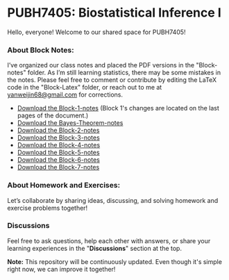 # PUBH7405: Biostatistical Inference I
Hello, everyone! Welcome to our shared space for PUBH7405!

### About Block Notes:
I’ve organized our class notes and placed the PDF versions in the "Block-notes" folder. As I’m still learning statistics, there may be some mistakes in the notes. Please feel free to comment or contribute by editing the LaTeX code in the "Block-Latex" folder, or reach out to me at yanweijin68@gmail.com for corrections.
  - [Download the Block-1-notes](https://raw.githubusercontent.com/yanweijin/PUBH7405/main/Block-notes/Block1-notes-yj.pdf) (Block 1's changes are located on the last pages of the document.)
  - [Download the Bayes-Theorem-notes](https://raw.githubusercontent.com/yanweijin/PUBH7405/main/Block-notes/Bayes_yj.pdf)
  - [Download the Block-2-notes](https://raw.githubusercontent.com/yanweijin/PUBH7405/main/Block-notes/block2-yj.pdf)
  - [Download the Block-3-notes](https://raw.githubusercontent.com/yanweijin/PUBH7405/main/Block-notes/block3-yj.pdf)
  - [Download the Block-4-notes](https://raw.githubusercontent.com/yanweijin/PUBH7405/main/Block-notes/block4-notes-yj.pdf)
  - [Download the Block-5-notes](https://raw.githubusercontent.com/yanweijin/PUBH7405/main/Block-notes/block5_yj.pdf)
  - [Download the Block-6-notes](https://raw.githubusercontent.com/yanweijin/PUBH7405/main/Block-notes/block6_yj.pdf)
  - [Download the Block-7-notes](https://raw.githubusercontent.com/yanweijin/PUBH7405/main/Block-notes/block7_yj.pdf) 

### About Homework and Exercises:
Let’s collaborate by sharing ideas, discussing, and solving homework and exercise problems together!

### Discussions
Feel free to ask questions, help each other with answers, or share your learning experiences in the "**Discussions**" section at the top.

**Note:** This repository will be continuously updated. Even though it's simple right now, we can improve it together!
